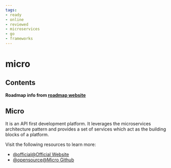 ```yaml
---
tags:
- ready
- online
- reviewed
- microservices
- go
- frameworks
---
```


# micro

## Contents

__Roadmap info from [roadmap website](https://roadmap.sh/golang/go-microservices/micro)__

## Micro

It is an API first development platform. It leverages the microservices architecture pattern and provides a set of services which act as the building blocks of a platform.

Visit the following resources to learn more:

- [@official@Official Website](https://micro.dev/)
- [@opensource@Micro Github](https://github.com/micro/micro)
